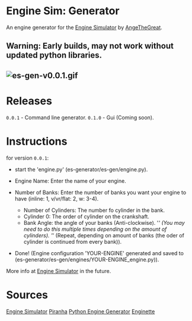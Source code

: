 # Engine Sim: Generator
An engine generator for the [Engine Simulator](https://github.com/ange-yaghi/engine-sim) by [AngeTheGreat](https://github.com/ange-yaghi).
  
## Warning: Early builds, may not work without updated python libraries.

![es-gen-v0.0.1.gif](https://github.com/aaronslifegame/es-generator/public/es-gen-v0.0.1.gif)
---

# Releases
`0.0.1` - Command line generator.
`0.1.0` - Gui (Coming soon).

# Instructions
for version `0.0.1`:
- start the 'engine.py' (es-generator/es-gen/engine.py).

- Engine Name: Enter the name of your engine.
- Number of Banks: Enter the number of banks you want your engine to have (inline: 1, v/vr/flat: 2, w: 3-4).
  - Number of Cylinders: The number fo cylinder in the bank.
  - Cylinder 0: The order of cylinder on the crankshaft.
  - Bank Angle: the angle of your banks (Anti-clockwise).
  '*' (You may need to do this multiple times depending on the amount of cylinders).
'*' (Repeat, depending on amount of banks (the oder of cylinder is continued from every bank)).
- Done! (Engine configuration 'YOUR-ENGINE' generated and saved to (es-generator/es-gen/engines/YOUR-ENGINE_engine.py)).

More info at [Engine Simulator](https://github.com/aaronslifegame/es-generator/docs/tutorals.md) in the future.
  
# Sources
[Engine Simulator](https://github.com/ange-yaghi/engine-sim)
[Piranha](https://github.com/ange-yaghi/piranha)
[Python Engine Generator](https://github.com/ange-yaghi/engine-generator)
[Enginette](https://github.com/Enginette/enginette)

